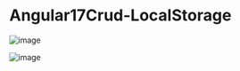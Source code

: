 # Angular17Crud-LocalStorage

![image](https://github.com/alif-dot/Angular17Crud-LocalStorage/assets/62230465/d58f9b7c-0931-492b-8616-17db8d6d8e7c)


![image](https://github.com/alif-dot/Angular17Crud-LocalStorage/assets/62230465/927bf4f3-40ba-49d6-aa04-ae534df46c9b)
